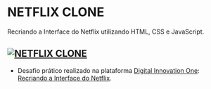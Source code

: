 # NETFLIX CLONE
Recriando a Interface do Netflix utilizando HTML, CSS e JavaScript.

[![NETFLIX CLONE](https://i.imgur.com/QwNjA7a.jpg)](https://netflix-clone-dio.netlify.app/)
------------

- Desafio prático realizado na plataforma [Digital Innovation One](https://web.digitalinnovation.one/home "Digital Innovation One"): [Recriando a Interface do Netflix](https://web.digitalinnovation.one/lab/recriando-a-interface-do-netflix/learning/2069ecdf-36d6-4ad7-87fd-dab5632e722e "Recriando a Interface do Netflix").
